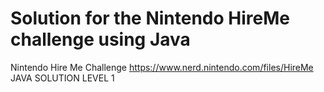 # Solution for the Nintendo HireMe challenge using Java
Nintendo Hire Me Challenge https://www.nerd.nintendo.com/files/HireMe JAVA SOLUTION LEVEL 1

